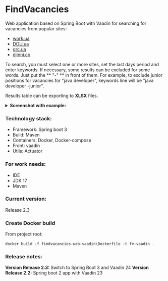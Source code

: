 # FindVacancies

Web application based on Spring Boot with Vaadin for searching for vacancies from popular sites:
- [work.ua](https://www.work.ua/)
- [DOU.ua](https://dou.ua/)
- [grc.ua](https://grc.ua/)
- [djinni.co](https://djinni.co/)

To search, you must select one or more sites, set the last days period and enter keywords.
If necessary, some results can be excluded for some words. Just put the ** "-" ** in front of them. For example, to exclude junior positions for vacancies for "java developer", keywords line will be "java developer -junior".

Results table can be exporting to **XLSX** files.

<details><summary><b>Screenshot with example:</b></summary>

| ![](src/main/resources/images/Search_result.jpg) | 
|:------------------------------------------------:|
|               *Page with results*                |

| ![](src/main/resources/images/Invalid_params.jpg) | 
|:-------------------------------------------------:|
|                *Validation errors*                |
</details>

### Technology stack:
- Framework: Spring boot 3
- Build: Maven
- Containers: Docker, Docker-compose
- Front: vaadin
- Utils: Actuator

### **For work needs:**
- IDE
- JDK 17
- Maven

### **Current version:**
Release 2.3

### **Create Docker build**
From project root:
```
docker build -f findvacancies-web-vaadin\Dockerfile -t fv-vaadin .
```

### **Release notes:**
**Version Release 2.3:** Switch to Spring Boot 3 and Vaadin 24
**Version Release 2.2:** Spring boot 2 app with Vaadin 23
